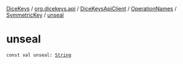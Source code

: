 [DiceKeys](../../../../index.md) / [org.dicekeys.api](../../../index.md) / [DiceKeysApiClient](../../index.md) / [OperationNames](../index.md) / [SymmetricKey](index.md) / [unseal](./unseal.md)

# unseal

`const val unseal: `[`String`](https://kotlinlang.org/api/latest/jvm/stdlib/kotlin/-string/index.html)